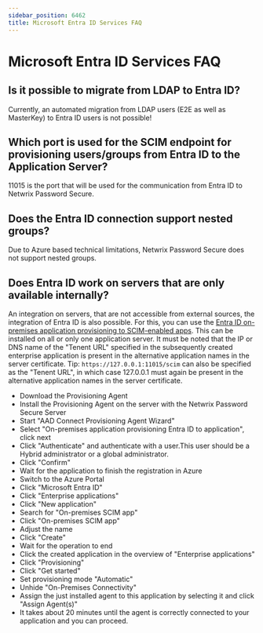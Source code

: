 ```yaml
---
sidebar_position: 6462
title: Microsoft Entra ID Services FAQ
---
```


# Microsoft Entra ID Services FAQ

## Is it possible to migrate from LDAP to Entra ID?

Currently, an automated migration from LDAP users (E2E as well as MasterKey) to Entra ID users is not possible!

## Which port is used for the SCIM endpoint for provisioning users/groups from Entra ID to the Application Server?

11015 is the port that will be used for the communication from Entra ID to Netwrix Password Secure.

## Does the Entra ID connection support nested groups?

Due to Azure based technical limitations, Netwrix Password Secure does not support nested groups.

## Does Entra ID work on servers that are only available internally?

An integration on servers, that are not accessible from external sources, the integration of Entra ID is also possible. For this, you can use the [Entra ID on-premises application provisioning to SCIM-enabled apps](https://learn.microsoft.com/en-us/azure/active-directory/app-provisioning/on-premises-scim-provisioning "Azure AD on-premises application provisioning to SCIM-enabled apps"). This can be installed on all or only one application server. It must be noted that the IP or DNS name of the "Tenent URL" specified in the subsequently created enterprise application is present in the alternative application names in the server certificate.
Tip: `https://127.0.0.1:11015/scim` can also be specified as the "Tenent URL", in which case 127.0.0.1 must again be present in the alternative application names in the server certificate.

* Download the Provisioning Agent
* Install the Provisioning Agent on the server with the Netwrix Password Secure Server
* Start "AAD Connect Provisioning Agent Wizard"
* Select "On-premises application provisioning Entra ID to application", click next
* Click "Authenticate" and authenticate with a user.This user should be a Hybrid administrator or a global administrator.
* Click "Confirm"
* Wait for the application to finish the registration in Azure
* Switch to the Azure Portal
* Click "Microsoft Entra ID"
* Click "Enterprise applications"
* Click "New application"
* Search for "On-premises SCIM app"
* Click "On-premises SCIM app"
* Adjust the name
* Click "Create"
* Wait for the operation to end
* Click the created application in the overview of "Enterprise applications"
* Click "Provisioning"
* Click "Get started"
* Set provisioning mode "Automatic"
* Unhide "On-Premises Connectivity"
* Assign the just installed agent to this application by selecting it and click "Assign Agent(s)"
* It takes about 20 minutes until the agent is correctly connected to your application and you can proceed.